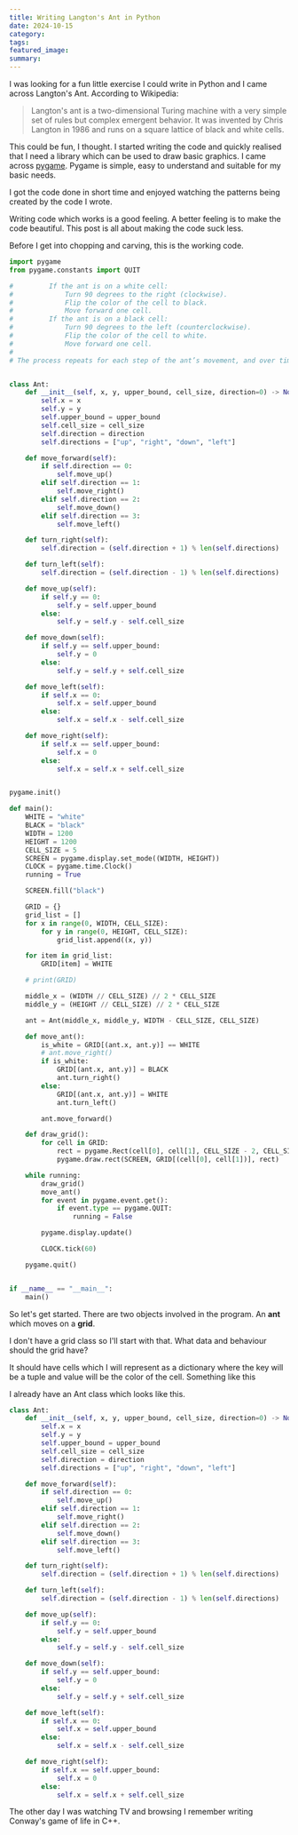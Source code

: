 ```yaml
---
title: Writing Langton's Ant in Python
date: 2024-10-15
category: 
tags: 
featured_image: 
summary: 
---
```


I was looking for a fun little exercise I could write in Python and I came across Langton's Ant. According to Wikipedia:

> Langton's ant is a two-dimensional Turing machine with a very simple set of rules but complex emergent behavior. It was invented by Chris Langton in 1986 and runs on a square lattice of black and white cells.

This could be fun, I thought. I started writing the code and quickly realised that I need a library which can be used to draw basic graphics. I came across [pygame](https://www.pygame.org/wiki/about). Pygame is simple, easy to understand and suitable for my basic needs.

I got the code done in short time and enjoyed watching the patterns being created by the code I wrote.

Writing code which works is a good feeling. A better feeling is to make the code beautiful. This post is all about making the code suck less.

Before I get into chopping and carving, this is the working code.

```Python
import pygame
from pygame.constants import QUIT

#         If the ant is on a white cell:
#             Turn 90 degrees to the right (clockwise).
#             Flip the color of the cell to black.
#             Move forward one cell.
#         If the ant is on a black cell:
#             Turn 90 degrees to the left (counterclockwise).
#             Flip the color of the cell to white.
#             Move forward one cell.
#
# The process repeats for each step of the ant’s movement, and over time, interesting patterns emerge.


class Ant:
    def __init__(self, x, y, upper_bound, cell_size, direction=0) -> None:
        self.x = x
        self.y = y
        self.upper_bound = upper_bound
        self.cell_size = cell_size
        self.direction = direction
        self.directions = ["up", "right", "down", "left"]

    def move_forward(self):
        if self.direction == 0:
            self.move_up()
        elif self.direction == 1:
            self.move_right()
        elif self.direction == 2:
            self.move_down()
        elif self.direction == 3:
            self.move_left()

    def turn_right(self):
        self.direction = (self.direction + 1) % len(self.directions)

    def turn_left(self):
        self.direction = (self.direction - 1) % len(self.directions)

    def move_up(self):
        if self.y == 0:
            self.y = self.upper_bound
        else:
            self.y = self.y - self.cell_size

    def move_down(self):
        if self.y == self.upper_bound:
            self.y = 0
        else:
            self.y = self.y + self.cell_size

    def move_left(self):
        if self.x == 0:
            self.x = self.upper_bound
        else:
            self.x = self.x - self.cell_size

    def move_right(self):
        if self.x == self.upper_bound:
            self.x = 0
        else:
            self.x = self.x + self.cell_size


pygame.init()

def main():
    WHITE = "white"
    BLACK = "black"
    WIDTH = 1200
    HEIGHT = 1200
    CELL_SIZE = 5
    SCREEN = pygame.display.set_mode((WIDTH, HEIGHT))
    CLOCK = pygame.time.Clock()
    running = True

    SCREEN.fill("black")

    GRID = {}
    grid_list = []
    for x in range(0, WIDTH, CELL_SIZE):
        for y in range(0, HEIGHT, CELL_SIZE):
            grid_list.append((x, y))

    for item in grid_list:
        GRID[item] = WHITE

    # print(GRID)

    middle_x = (WIDTH // CELL_SIZE) // 2 * CELL_SIZE
    middle_y = (HEIGHT // CELL_SIZE) // 2 * CELL_SIZE

    ant = Ant(middle_x, middle_y, WIDTH - CELL_SIZE, CELL_SIZE)

    def move_ant():
        is_white = GRID[(ant.x, ant.y)] == WHITE
        # ant.move_right()
        if is_white:
            GRID[(ant.x, ant.y)] = BLACK
            ant.turn_right()
        else:
            GRID[(ant.x, ant.y)] = WHITE
            ant.turn_left()

        ant.move_forward()

    def draw_grid():
        for cell in GRID:
            rect = pygame.Rect(cell[0], cell[1], CELL_SIZE - 2, CELL_SIZE - 2)
            pygame.draw.rect(SCREEN, GRID[(cell[0], cell[1])], rect)

    while running:
        draw_grid()
        move_ant()
        for event in pygame.event.get():
            if event.type == pygame.QUIT:
                running = False

        pygame.display.update()

        CLOCK.tick(60)

    pygame.quit()


if __name__ == "__main__":
    main()

```

So let's get started. There are two objects involved in the program. An **ant** which moves on a **grid**.

I don't have a grid class so I'll start with that. What data and behaviour should the grid have?

It should have cells which I will represent as a dictionary where the key will be a tuple and value will be the color of the cell. Something like this

I already have an Ant class which looks like this.

```Python
class Ant:
    def __init__(self, x, y, upper_bound, cell_size, direction=0) -> None:
        self.x = x
        self.y = y
        self.upper_bound = upper_bound
        self.cell_size = cell_size
        self.direction = direction
        self.directions = ["up", "right", "down", "left"]

    def move_forward(self):
        if self.direction == 0:
            self.move_up()
        elif self.direction == 1:
            self.move_right()
        elif self.direction == 2:
            self.move_down()
        elif self.direction == 3:
            self.move_left()

    def turn_right(self):
        self.direction = (self.direction + 1) % len(self.directions)

    def turn_left(self):
        self.direction = (self.direction - 1) % len(self.directions)

    def move_up(self):
        if self.y == 0:
            self.y = self.upper_bound
        else:
            self.y = self.y - self.cell_size

    def move_down(self):
        if self.y == self.upper_bound:
            self.y = 0
        else:
            self.y = self.y + self.cell_size

    def move_left(self):
        if self.x == 0:
            self.x = self.upper_bound
        else:
            self.x = self.x - self.cell_size

    def move_right(self):
        if self.x == self.upper_bound:
            self.x = 0
        else:
            self.x = self.x + self.cell_size

```

The other day I was watching TV and browsing
I remember writing Conway's game of life in C++.
